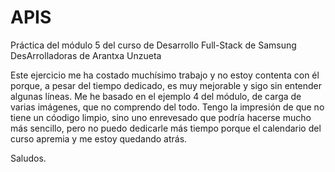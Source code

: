 # APIS
Práctica del módulo 5 del curso de Desarrollo Full-Stack de Samsung DesArrolladoras de Arantxa Unzueta

Este ejercicio me ha costado muchísimo trabajo y no estoy contenta con él porque, a pesar del tiempo dedicado,
es muy mejorable y sigo sin entender algunas líneas. Me he basado en el ejemplo 4 del módulo, de carga de varias imágenes, que no comprendo del todo.
Tengo la impresión de que no tiene un cóodigo limpio, sino uno enrevesado que podría hacerse mucho más sencillo, pero no puedo dedicarle más tiempo
porque el calendario del curso apremia y me estoy quedando atrás.

Saludos.
